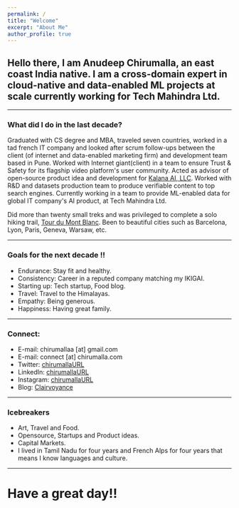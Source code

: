 ```yaml
---
permalink: /
title: "Welcome"
excerpt: "About Me"
author_profile: true
---
```


## Hello there, I am Anudeep Chirumalla, an east coast India native. I am a cross-domain expert in cloud-native and data-enabled ML projects at scale currently working for Tech Mahindra Ltd.

---
### What did I do in the last decade?

Graduated with CS degree and MBA, traveled seven countries, worked in a tad french IT company and looked after scrum follow-ups between the client (of internet and data-enabled marketing firm) and development team based in Pune. Worked with Internet giant(client) in a team to ensure Trust & Safety for its flagship video platform's user community. Acted as advisor of open-source product idea and development for [Kalana AI, LLC](https://kalana.dev/). Worked with R&D and datasets production team to produce verifiable content to top search engines. Currently working in a team to provide ML-enabled data for global IT company's AI product, at Tech Mahindra Ltd.

Did more than twenty small treks and was privileged to complete a solo hiking trail, [Tour du Mont Blanc](https://www.flickr.com/photos/chirumallaa/albums/72157715540539888/with/50241937246/). Been to beautiful cities such as Barcelona, Lyon, Paris, Geneva, Warsaw, etc.

---

### Goals for the next decade !!

* Endurance: Stay fit and healthy.
* Consistency: Career in a reputed company matching my IKIGAI.
* Starting up: Tech startup, Food blog.
* Travel: Travel to the Himalayas.
* Empathy: Being generous.
* Happiness: Having great family. 

---

### Connect:

* E-mail: chirumallaa [at] gmail.com
* E-mail: connect [at] chirumalla.com
* Twitter: [chirumallaURL](http://twitter.com/chirumallaurl)
* LinkedIn: [chirumallaURL](http://www.linkedin.com/in/chirumallaurl)
* Instagram: [chirumallaURL](http://www.instagram.com/chirumallaurl)
* Blog: [Clairvoyance](https://blog.chirumalla.com)


---


### Icebreakers

* Art, Travel and Food. 
* Opensource, Startups and Product ideas.
* Capital Markets.
* I lived in Tamil Nadu for four years and French Alps for four years that means I know languages and culture.


---





# Have a great day!!
